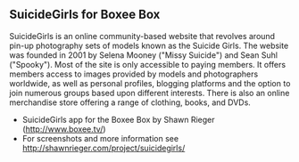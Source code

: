 SuicideGirls for Boxee Box
--------------------------

SuicideGirls is an online community-based website that revolves around pin-up photography sets of models known as the Suicide Girls. The website was founded in 2001 by Selena Mooney ("Missy Suicide") and Sean Suhl ("Spooky"). Most of the site is only accessible to paying members. It offers members access to images provided by models and photographers worldwide, as well as personal profiles, blogging platforms and the option to join numerous groups based upon different interests. There is also an online merchandise store offering a range of clothing, books, and DVDs.

- SuicideGirls app for the Boxee Box by Shawn Rieger (http://www.boxee.tv/)
- For screenshots and more information see http://shawnrieger.com/project/suicidegirls/

